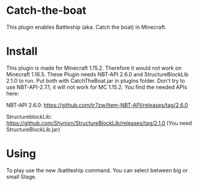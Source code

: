 # Catch-the-boat
This plugin enables Battleship (aka. Catch the boat) in Minecraft.

# Install
This plugin is made for Minecraft 1.15.2. Therefore it would not work on Minecraft 1.16.5.
These Plugin needs NBT-API 2.6.0 and StructureBlockLib 2.1.0 to run. Put both with CatchTheBoat.jar in plugins folder. Don't try to use NBT-API-2.7.1, it will not work for MC 1.15.2.
You find the needed APIs here:

NBT-API 2.6.0: https://github.com/tr7zw/Item-NBT-API/releases/tag/2.6.0

StructureblockLib: https://github.com/Shynixn/StructureBlockLib/releases/tag/2.1.0 (You need StructureBlockLib.jar)

# Using
To play use the new /battleship command. You can select between big or small Stage.

